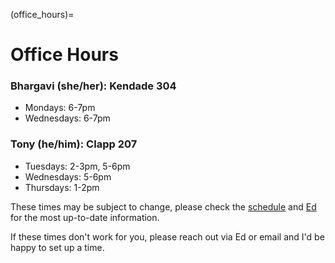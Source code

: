 (office_hours)=
# Office Hours

### Bhargavi (she/her): Kendade 304

- Mondays: 6-7pm
- Wednesdays: 6-7pm

### Tony (he/him): Clapp 207

- Tuesdays: 2-3pm, 5-6pm
- Wednesdays: 5-6pm
- Thursdays: 1-2pm

These times may be subject to change, please check the [schedule](schedule) and [Ed](https://edstem.org/us/courses/71545/discussion) for the most up-to-date information.

If these times don't work for you, please reach out via Ed or email and I'd be happy to set up a time.